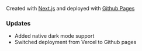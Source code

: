 Created with [Next.js](https://nextjs.org/) and deployed with [Github Pages](https://pages.github.com/)

### Updates
 
* Added native dark mode support
* Switched deployment from Vercel to Github pages
